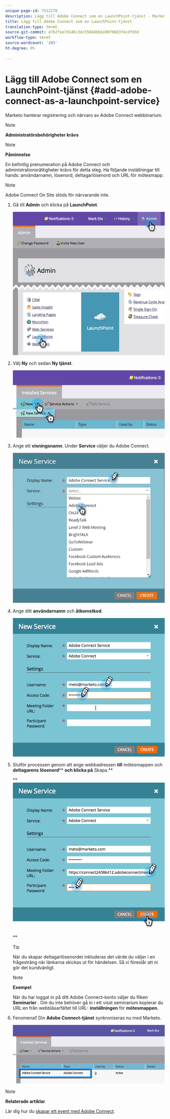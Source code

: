 ```yaml
---
unique-page-id: 7512270
description: Lägg till Adobe Connect som en LaunchPoint-tjänst - Marketo Docs - Produktdokumentation
title: Lägg till Adobe Connect som en LaunchPoint-tjänst
translation-type: tm+mt
source-git-commit: 47b2fee7d146c3dc558d4bbb10070683f4cdfd3d
workflow-type: tm+mt
source-wordcount: '203'
ht-degree: 0%

---
```



# Lägg till Adobe Connect som en LaunchPoint-tjänst {#add-adobe-connect-as-a-launchpoint-service}

Marketo hanterar registrering och närvaro av Adobe Connect webbinarium.

>[!NOTE]
>
>**Administratörsbehörigheter krävs**

>[!NOTE]
>
>**Påminnelse**
>
>En befintlig prenumeration på Adobe Connect och administrationsrättigheter krävs för detta steg. Ha följande inställningar till hands: användarnamn, lösenord, deltagarlösenord och URL för mötesmapp.

>[!NOTE]
>
>Adobe Connect On Site stöds för närvarande inte.

1. Gå till **Admin** och klicka på **LaunchPoint**.

   ![](assets/image2015-4-22-11-3a33-3a51.png)

1. Välj **Ny** och sedan **Ny tjänst**.

   ![](assets/image2015-4-22-11-3a40-3a19.png)

1. Ange ett **visningsnamn**. Under **Service** väljer du Adobe Connect.

   ![](assets/new-service-adobe-connect.png)

1. Ange ditt **användarnamn** och **åtkomstkod**.

   ![](assets/image2015-4-22-11-3a50-3a6.png)

1. Slutför processen genom att ange webbadressen **till** mötesmappen och **deltagarens** **lösenord**** **och klicka på** Skapa.**

   ** ![](assets/image2015-4-22-11-3a55-3a36.png)

   **

   >[!TIP]
   >
   >När du skapar deltagarlösenordet inkluderas det värde du väljer i en frågesträng när länkarna skickas ut för händelsen. Så vi föreslår att ni gör det kundvänligt.

   >[!NOTE]
   >
   >**Exempel**
   >
   >
   >När du har loggat in på ditt Adobe Connect-konto väljer du fliken **Seminarier** . Om du inte behöver gå in i ett visst seminarium kopierar du URL:en från webbläsarfältet till URL- **inställningen** för **mötesmappen.**

1. Fenomenal! Din **Adobe Connect-tjänst** synkroniseras nu med Marketo.

   ![](assets/adobe-connect-service.png)

>[!NOTE]
>
>**Relaterade artiklar**
>
>Lär dig hur du [skapar ett event med Adobe Connect](../../../product-docs/demand-generation/events/create-an-event/create-an-event-with-adobe-connect.md).

